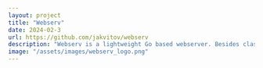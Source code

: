 ```yaml
---
layout: project
title: "Webserv"
date: 2024-02-3
url: https://github.com/jakvitov/webserv
description: "Webserv is a lightweight Go based webserver. Besides classic static page serving and logging capablilities, it also offers reverse proxy functionality. Webserv can be used to aggregate all HTTP/S based services under one port and log all access in one point."
image: "/assets/images/webserv_logo.png"
---
```


